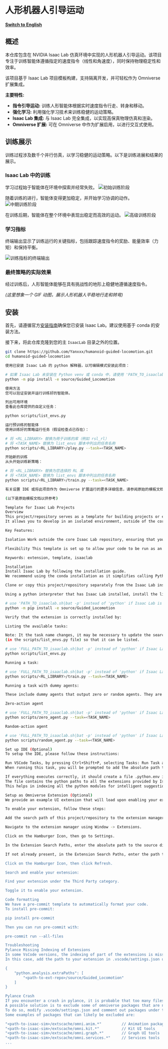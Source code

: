 # 人形机器人引导运动

**[Switch to English](README.md)**

## 概述

本仓库包含在 NVIDIA Isaac Lab 仿真环境中实现的人形机器人引导运动。该项目专注于训练智能体遵循指定的速度指令（线性和角速度），同时保持物理稳定性和效率。

该项目基于 Isaac Lab 项目模板构建，支持隔离开发，并可轻松作为 Omniverse 扩展集成。

**主要特性:**

- **指令引导运动:** 训练人形智能体根据实时速度指令行走、转身和移动。
- **强化学习:** 利用强化学习技术来训练稳健的运动策略。
- **Isaac Lab 集成:** 与 Isaac Lab 完全集成，以实现高保真物理仿真和渲染。
- **Omniverse 扩展:** 可在 Omniverse 中作为扩展启用，以进行交互式使用。

## 训练展示

训练过程涉及数千个并行仿真，以学习稳健的运动策略。以下是训练进展和结果的展示。

### Isaac Lab 中的训练

学习过程始于智能体在环境中探索并经常失败。
![初始训练阶段](images/trainging-start.png)

随着训练的进行，智能体变得更加稳定，并开始学习协调的动作。
![中期训练阶段](images/training-curriculum.png)

在训练后期，智能体在整个环境中表现出稳定而高效的运动。
![高级训练阶段](images/training-final.png)

### 学习指标

终端输出显示了训练运行的关键指标，包括跟踪速度指令的奖励、能量效率（力矩）和保持平衡。

![训练指标的终端输出](images/training-output.png)

### 最终策略的实际效果

经过训练后，人形智能体能够在具有挑战性的地形上稳健地遵循速度指令。

*(这里想象一个 GIF 动图，展示人形机器人平稳地行走和转弯)*

## 安装

首先，请遵循官方[安装指南](https://isaac-sim.github.io/IsaacLab/main/source/setup/installation/index.html)确保您已安装 Isaac Lab。建议使用基于 conda 的安装方法。

接下来，将此仓库克隆到您的主 `IsaacLab` 目录之外的位置。

```bash
git clone https://github.com/Yanxxx/humanoid-guided-locomotion.git
cd humanoid-guided-locomotion

使用已安装 Isaac Lab 的 python 解释器，以可编辑模式安装此项目：

# 如果 Isaac Lab 未安装在 Python venv 或 conda 中，请使用 'PATH_TO_isaaclab.sh -p' 代替 'python'
python -m pip install -e source/Guided_Locomotion

使用方法
您可以验证安装并运行训练好的智能体。

列出可用环境
查看此仓库提供的自定义任务：

python scripts/list_envs.py

运行预训练的智能体
使用训练好的策略运行任务（假设检查点已存在）：

# 将 <RL_LIBRARY> 替换为用于训练的库（例如 rsl_rl）
# 将 <TASK_NAME> 替换为 list_envs 脚本中列出的任务名称
python scripts/<RL_LIBRARY>/play.py --task=<TASK_NAME>

开始新的训练
从头开始训练新策略：

# 将 <RL_LIBRARY> 替换为您选择的 RL 库
# 将 <TASK_NAME> 替换为 list_envs 脚本中列出的任务名称
python scripts/<RL_LIBRARY>/train.py --task=<TASK_NAME>

有关设置 IDE 或将此项目作为 Omniverse 扩展运行的更多详细信息，请参阅原始的模板文档。

(以下是原始模板文档以供参考)

Template for Isaac Lab Projects
Overview
This project/repository serves as a template for building projects or extensions based on Isaac Lab.
It allows you to develop in an isolated environment, outside of the core Isaac Lab repository.

Key Features:

Isolation Work outside the core Isaac Lab repository, ensuring that your development efforts remain self-contained.

Flexibility This template is set up to allow your code to be run as an extension in Omniverse.

Keywords: extension, template, isaaclab

Installation
Install Isaac Lab by following the installation guide.
We recommend using the conda installation as it simplifies calling Python scripts from the terminal.

Clone or copy this project/repository separately from the Isaac Lab installation (i.e. outside the IsaacLab directory):

Using a python interpreter that has Isaac Lab installed, install the library in editable mode using:

# use 'PATH_TO_isaaclab.sh|bat -p' instead of 'python' if Isaac Lab is not installed in Python venv or conda
python -m pip install -e source/Guided_Locomotion

Verify that the extension is correctly installed by:

Listing the available tasks:

Note: It the task name changes, it may be necessary to update the search pattern "Template-"
(in the scripts/list_envs.py file) so that it can be listed.

# use 'FULL_PATH_TO_isaaclab.sh|bat -p' instead of 'python' if Isaac Lab is not installed in Python venv or conda
python scripts/list_envs.py

Running a task:

# use 'FULL_PATH_TO_isaaclab.sh|bat -p' instead of 'python' if Isaac Lab is not installed in Python venv or conda
python scripts/<RL_LIBRARY>/train.py --task=<TASK_NAME>

Running a task with dummy agents:

These include dummy agents that output zero or random agents. They are useful to ensure that the environments are configured correctly.

Zero-action agent

# use 'FULL_PATH_TO_isaaclab.sh|bat -p' instead of 'python' if Isaac Lab is not installed in Python venv or conda
python scripts/zero_agent.py --task=<TASK_NAME>

Random-action agent

# use 'FULL_PATH_TO_isaaclab.sh|bat -p' instead of 'python' if Isaac Lab is not installed in Python venv or conda
python scripts/random_agent.py --task=<TASK_NAME>

Set up IDE (Optional)
To setup the IDE, please follow these instructions:

Run VSCode Tasks, by pressing Ctrl+Shift+P, selecting Tasks: Run Task and running the setup_python_env in the drop down menu.
When running this task, you will be prompted to add the absolute path to your Isaac Sim installation.

If everything executes correctly, it should create a file .python.env in the .vscode directory.
The file contains the python paths to all the extensions provided by Isaac Sim and Omniverse.
This helps in indexing all the python modules for intelligent suggestions while writing code.

Setup as Omniverse Extension (Optional)
We provide an example UI extension that will load upon enabling your extension defined in source/Guided_Locomotion/Guided_Locomotion/ui_extension_example.py.

To enable your extension, follow these steps:

Add the search path of this project/repository to the extension manager:

Navigate to the extension manager using Window -> Extensions.

Click on the Hamburger Icon, then go to Settings.

In the Extension Search Paths, enter the absolute path to the source directory of this project/repository.

If not already present, in the Extension Search Paths, enter the path that leads to Isaac Lab's extension directory directory (IsaacLab/source)

Click on the Hamburger Icon, then click Refresh.

Search and enable your extension:

Find your extension under the Third Party category.

Toggle it to enable your extension.

Code formatting
We have a pre-commit template to automatically format your code.
To install pre-commit:

pip install pre-commit

Then you can run pre-commit with:

pre-commit run --all-files

Troubleshooting
Pylance Missing Indexing of Extensions
In some VsCode versions, the indexing of part of the extensions is missing.
In this case, add the path to your extension in .vscode/settings.json under the key "python.analysis.extraPaths".

{
    "python.analysis.extraPaths": [
        "<path-to-ext-repo>/source/Guided_Locomotion"
    ]
}

Pylance Crash
If you encounter a crash in pylance, it is probable that too many files are indexed and you run out of memory.
A possible solution is to exclude some of omniverse packages that are not used in your project.
To do so, modify .vscode/settings.json and comment out packages under the key "python.analysis.extraPaths"
Some examples of packages that can likely be excluded are:

"<path-to-isaac-sim>/extscache/omni.anim.*"         // Animation packages
"<path-to-isaac-sim>/extscache/omni.kit.*"          // Kit UI tools
"<path-to-isaac-sim>/extscache/omni.graph.*"        // Graph UI tools
"<path-to-isaac-sim>/extscache/omni.services.*"     // Services tools
...

